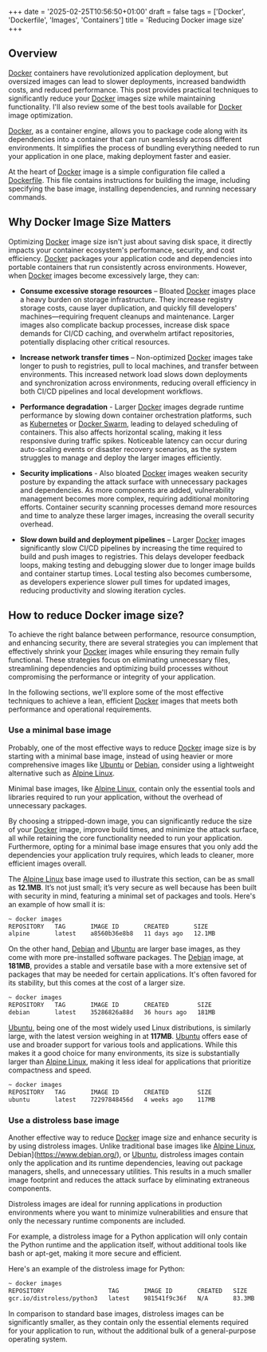 +++
date = '2025-02-25T10:56:50+01:00'
draft = false
tags = ['Docker', 'Dockerfile', 'Images', 'Containers']
title = 'Reducing Docker image size'
+++

## Overview

[Docker](https://www.docker.com/) containers have revolutionized application deployment, but oversized images can lead to slower deployments, increased bandwidth costs, and reduced performance. This post provides practical techniques to significantly reduce your [Docker](https://www.docker.com/) images size while maintaining functionality. I'll  also review some of the best tools available for [Docker](https://www.docker.com/) image optimization.

[Docker](https://www.docker.com/), as a container engine, allows you to package code along with its dependencies into a container that can run seamlessly across different environments. It simplifies the process of bundling everything needed to run your application in one place, making deployment faster and easier.

At the heart of [Docker](https://www.docker.com/) image is a simple configuration file called a [Dockerfile](https://docs.docker.com/reference/dockerfile/). This file contains instructions for building the image, including specifying the base image, installing dependencies, and running necessary commands.

## **Why Docker Image Size Matters**  

Optimizing [Docker](https://www.docker.com/) image size isn't just about saving disk space, it directly impacts your container ecosystem's performance, security, and cost efficiency. [Docker](https://www.docker.com/) packages your application code and dependencies into portable containers that run consistently across environments. However, when [Docker](https://www.docker.com/) images become excessively large, they can:  

- **Consume excessive storage resources** – Bloated [Docker](https://www.docker.com/) images place a heavy burden on storage infrastructure. They increase registry storage costs, cause layer duplication, and quickly fill developers' machines—requiring frequent cleanups and maintenance. Larger images also complicate backup processes, increase disk space demands for CI/CD caching, and overwhelm artifact repositories, potentially displacing other critical resources.  

- **Increase network transfer times** – Non-optimized [Docker](https://www.docker.com/) images take longer to push to registries, pull to local machines, and transfer between environments. This increased network load slows down deployments and synchronization across environments, reducing overall efficiency in both CI/CD pipelines and local development workflows.  

- **Performance degradation** - Larger [Docker](https://www.docker.com/) images degrade runtime performance by slowing down container orchestration platforms, such as [Kubernetes](https://kubernetes.io/) or [Docker Swarm](https://docs.docker.com/engine/swarm/), leading to delayed scheduling of containers. This also affects horizontal scaling, making it less responsive during traffic spikes. Noticeable latency can occur during auto-scaling events or disaster recovery scenarios, as the system struggles to manage and deploy the larger images efficiently.

- **Security implications** - Also bloated [Docker](https://www.docker.com/) images weaken security posture by expanding the attack surface with unnecessary packages and dependencies. As more components are added, vulnerability management becomes more complex, requiring additional monitoring efforts. Container security scanning processes demand more resources and time to analyze these larger images, increasing the overall security overhead.

- **Slow down build and deployment pipelines** – Larger [Docker](https://www.docker.com/) images significantly slow CI/CD pipelines by increasing the time required to build and push images to registries. This delays developer feedback loops, making testing and debugging slower due to longer image builds and container startup times. Local testing also becomes cumbersome, as developers experience slower pull times for updated images, reducing productivity and slowing iteration cycles.

## How to reduce Docker image size?

To achieve the right balance between performance, resource consumption, and enhancing security, there are several strategies you can implement that effectively shrink your [Docker](https://www.docker.com/) images while ensuring they remain fully functional. These strategies focus on eliminating unnecessary files, streamlining dependencies and optimizing build processes without compromising the performance or integrity of your application.

In the following sections, we'll explore some of the most effective techniques to achieve a lean, efficient [Docker](https://www.docker.com/) images that meets both performance and operational requirements.

### Use a minimal base image

Probably, one of the most effective ways to reduce [Docker](https://www.docker.com/) image size is by starting with a minimal base image, instead of using heavier or more comprehensive images like [Ubuntu](https://ubuntu.com/) or [Debian](https://www.debian.org/), consider using a lightweight alternative such as [Alpine Linux](https://www.alpinelinux.org/). 

Minimal base images, like [Alpine Linux](https://www.alpinelinux.org/), contain only the essential tools and libraries required to run your application, without the overhead of unnecessary packages. 

By choosing a stripped-down image, you can significantly reduce the size of your [Docker](https://www.docker.com/) image, improve build times, and minimize the attack surface, all while retaining the core functionality needed to run your application. Furthermore, opting for a minimal base image ensures that you only add the dependencies your application truly requires, which leads to cleaner, more efficient images overall.

The [Alpine Linux](https://www.alpinelinux.org/) base image used to illustrate this section, can be as small as **12.1MB**. It’s not just small; it’s very secure as well because has been built with security in mind, featuring a minimal set of packages and tools. Here's an example of how small it is:

```bash
~ docker images                                                                                                                         
REPOSITORY   TAG       IMAGE ID       CREATED       SIZE
alpine       latest    a8560b36e8b8   11 days ago   12.1MB
```
On the other hand, [Debian](https://www.debian.org/) and [Ubuntu](https://ubuntu.com/) are larger base images, as they come with more pre-installed software packages. The [Debian](https://www.debian.org/) image, at **181MB**, provides a stable and versatile base with a more extensive set of packages that may be needed for certain applications. It's often favored for its stability, but this comes at the cost of a larger size.

```bash
~ docker images
REPOSITORY   TAG       IMAGE ID       CREATED        SIZE
debian       latest    35286826a88d   36 hours ago   181MB
```

[Ubuntu](https://ubuntu.com/), being one of the most widely used Linux distributions, is similarly large, with the latest version weighing in at **117MB**. [Ubuntu](https://ubuntu.com/) offers ease of use and broader support for various tools and applications. While this makes it a good choice for many environments, its size is substantially larger than  [Alpine Linux](https://www.alpinelinux.org/), making it less ideal for applications that prioritize compactness and speed.

```bash
~ docker images
REPOSITORY   TAG       IMAGE ID       CREATED        SIZE
ubuntu       latest    72297848456d   4 weeks ago    117MB
```

### Use a distroless base image

Another effective way to reduce [Docker](https://www.docker.com/) image size and enhance security is by using distroless images. Unlike traditional base images like [Alpine Linux](https://www.alpinelinux.org/), Debian](https://www.debian.org/), or [Ubuntu](https://ubuntu.com/), distroless images contain only the application and its runtime dependencies, leaving out package managers, shells, and unnecessary utilities. This results in a much smaller image footprint and reduces the attack surface by eliminating extraneous components. 

Distroless images are ideal for running applications in production environments where you want to minimize vulnerabilities and ensure that only the necessary runtime components are included.

For example, a distroless image for a Python application will only contain the Python runtime and the application itself, without additional tools like bash or apt-get, making it more secure and efficient.

Here's an example of the distroless image for Python:

```bash
~ docker images
REPOSITORY                  TAG       IMAGE ID       CREATED   SIZE
gcr.io/distroless/python3   latest    981541f9c36f   N/A       83.3MB
```

In comparison to standard base images, distroless images can be significantly smaller, as they contain only the essential elements required for your application to run, without the additional bulk of a general-purpose operating system.

